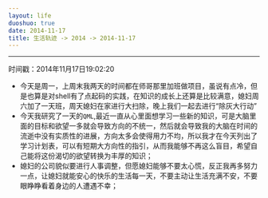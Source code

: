 ```yaml
---
layout: life
duoshuo: true
date: 2014-11-17
title: 生活轨迹 -> 2014 -> 2014-11-17
---
```


******

时间戳：2014年11月17日19:02:20

+ 今天是周一，上周末我两天的时间都在师哥那里加班做项目，虽说有点冷，但是也算是对shell有了点起码的实践，在知识的成长上还算是比较满意，媳妇周六加了一天班，周天媳妇在家进行大扫除，晚上我们一起去进行“除灰大行动”
+ 今天我研究了一天的```QML```,最近一直从心里面想学习一些新的知识，可是大脑里面的目标和欲望一多就会导致方向的不统一，然后就会导致我的大脑在时间的流逝中没有实质性的进展，方向太多会使得用力不均，所以我才在今天列出了学习计划表，可以有短期大方向性的指引，从而我能够不再这么盲目，希望自己能将这份渴切的欲望转换为丰厚的知识；
+ 媳妇的公司貌似要进行人事调整，但愿媳妇能够不要太心慌，反正我再多努力一点，让媳妇就能安心的快乐的生活每一天，不要主动让生活充满不安，不要眼睁睁看着身边的人遭遇不幸；
